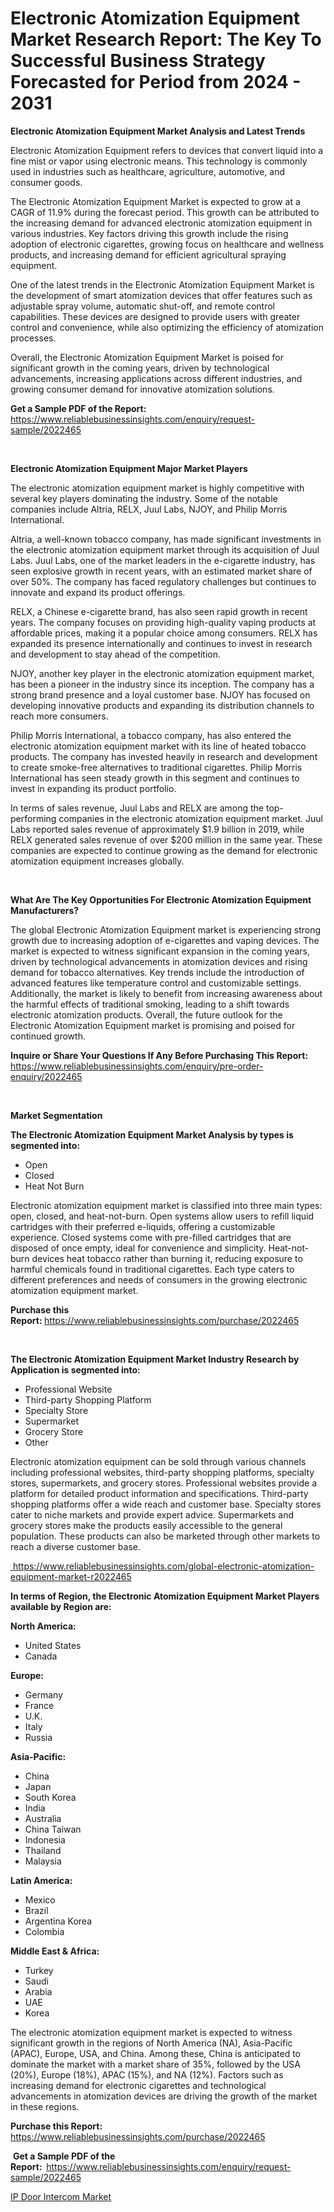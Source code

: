 <p><h1>Electronic Atomization Equipment Market Research Report: The Key To Successful Business Strategy Forecasted for Period from 2024 - 2031</h1></p><p><strong>Electronic Atomization Equipment Market Analysis and Latest Trends</strong></p>
<p><p>Electronic Atomization Equipment refers to devices that convert liquid into a fine mist or vapor using electronic means. This technology is commonly used in industries such as healthcare, agriculture, automotive, and consumer goods.</p><p>The Electronic Atomization Equipment Market is expected to grow at a CAGR of 11.9% during the forecast period. This growth can be attributed to the increasing demand for advanced electronic atomization equipment in various industries. Key factors driving this growth include the rising adoption of electronic cigarettes, growing focus on healthcare and wellness products, and increasing demand for efficient agricultural spraying equipment.</p><p>One of the latest trends in the Electronic Atomization Equipment Market is the development of smart atomization devices that offer features such as adjustable spray volume, automatic shut-off, and remote control capabilities. These devices are designed to provide users with greater control and convenience, while also optimizing the efficiency of atomization processes.</p><p>Overall, the Electronic Atomization Equipment Market is poised for significant growth in the coming years, driven by technological advancements, increasing applications across different industries, and growing consumer demand for innovative atomization solutions.</p></p>
<p><strong>Get a Sample PDF of the Report:&nbsp;</strong> <a href="https://www.reliablebusinessinsights.com/enquiry/request-sample/2022465">https://www.reliablebusinessinsights.com/enquiry/request-sample/2022465</a></p>
<p>&nbsp;</p>
<p><strong>Electronic Atomization Equipment Major Market Players</strong></p>
<p><p>The electronic atomization equipment market is highly competitive with several key players dominating the industry. Some of the notable companies include Altria, RELX, Juul Labs, NJOY, and Philip Morris International.</p><p>Altria, a well-known tobacco company, has made significant investments in the electronic atomization equipment market through its acquisition of Juul Labs. Juul Labs, one of the market leaders in the e-cigarette industry, has seen explosive growth in recent years, with an estimated market share of over 50%. The company has faced regulatory challenges but continues to innovate and expand its product offerings.</p><p>RELX, a Chinese e-cigarette brand, has also seen rapid growth in recent years. The company focuses on providing high-quality vaping products at affordable prices, making it a popular choice among consumers. RELX has expanded its presence internationally and continues to invest in research and development to stay ahead of the competition.</p><p>NJOY, another key player in the electronic atomization equipment market, has been a pioneer in the industry since its inception. The company has a strong brand presence and a loyal customer base. NJOY has focused on developing innovative products and expanding its distribution channels to reach more consumers.</p><p>Philip Morris International, a tobacco company, has also entered the electronic atomization equipment market with its line of heated tobacco products. The company has invested heavily in research and development to create smoke-free alternatives to traditional cigarettes. Philip Morris International has seen steady growth in this segment and continues to invest in expanding its product portfolio.</p><p>In terms of sales revenue, Juul Labs and RELX are among the top-performing companies in the electronic atomization equipment market. Juul Labs reported sales revenue of approximately $1.9 billion in 2019, while RELX generated sales revenue of over $200 million in the same year. These companies are expected to continue growing as the demand for electronic atomization equipment increases globally.</p></p>
<p>&nbsp;</p>
<p><strong>What Are The Key Opportunities For Electronic Atomization Equipment Manufacturers?</strong></p>
<p><p>The global Electronic Atomization Equipment market is experiencing strong growth due to increasing adoption of e-cigarettes and vaping devices. The market is expected to witness significant expansion in the coming years, driven by technological advancements in atomization devices and rising demand for tobacco alternatives. Key trends include the introduction of advanced features like temperature control and customizable settings. Additionally, the market is likely to benefit from increasing awareness about the harmful effects of traditional smoking, leading to a shift towards electronic atomization products. Overall, the future outlook for the Electronic Atomization Equipment market is promising and poised for continued growth.</p></p>
<p><strong>Inquire or Share Your Questions If Any Before Purchasing This Report:</strong> <a href="https://www.reliablebusinessinsights.com/enquiry/pre-order-enquiry/2022465">https://www.reliablebusinessinsights.com/enquiry/pre-order-enquiry/2022465</a></p>
<p>&nbsp;</p>
<p><strong>Market Segmentation</strong></p>
<p><strong>The Electronic Atomization Equipment Market Analysis by types is segmented into:</strong></p>
<p><ul><li>Open</li><li>Closed</li><li>Heat Not Burn</li></ul></p>
<p><p>Electronic atomization equipment market is classified into three main types: open, closed, and heat-not-burn. Open systems allow users to refill liquid cartridges with their preferred e-liquids, offering a customizable experience. Closed systems come with pre-filled cartridges that are disposed of once empty, ideal for convenience and simplicity. Heat-not-burn devices heat tobacco rather than burning it, reducing exposure to harmful chemicals found in traditional cigarettes. Each type caters to different preferences and needs of consumers in the growing electronic atomization equipment market.</p></p>
<p><strong>Purchase this Report:&nbsp;</strong><a href="https://www.reliablebusinessinsights.com/purchase/2022465">https://www.reliablebusinessinsights.com/purchase/2022465</a></p>
<p>&nbsp;</p>
<p><strong>The Electronic Atomization Equipment Market Industry Research by Application is segmented into:</strong></p>
<p><ul><li>Professional Website</li><li>Third-party Shopping Platform</li><li>Specialty Store</li><li>Supermarket</li><li>Grocery Store</li><li>Other</li></ul></p>
<p><p>Electronic atomization equipment can be sold through various channels including professional websites, third-party shopping platforms, specialty stores, supermarkets, and grocery stores. Professional websites provide a platform for detailed product information and specifications. Third-party shopping platforms offer a wide reach and customer base. Specialty stores cater to niche markets and provide expert advice. Supermarkets and grocery stores make the products easily accessible to the general population. These products can also be marketed through other markets to reach a diverse customer base.</p></p>
<p><a href="https://www.reliablebusinessinsights.com/global-electronic-atomization-equipment-market-r2022465">&nbsp;https://www.reliablebusinessinsights.com/global-electronic-atomization-equipment-market-r2022465</a></p>
<p><strong>In terms of Region, the Electronic Atomization Equipment Market Players available by Region are:</strong></p>
<p>
    <p> <strong> North America: </strong>
        <ul>
            <li>United States</li>
            <li>Canada</li>
        </ul>
        </p> 
    <p> <strong> Europe: </strong>
        <ul>
            <li>Germany</li>
            <li>France</li>
            <li>U.K.</li>
            <li>Italy</li>
            <li>Russia</li>
        </ul>
        </p> 
    <p> <strong> Asia-Pacific: </strong>
        <ul>
            <li>China</li>
            <li>Japan</li>
            <li>South Korea</li>
            <li>India</li>
            <li>Australia</li>
            <li>China Taiwan</li>
            <li>Indonesia</li>
            <li>Thailand</li>
            <li>Malaysia</li>
        </ul>
        </p> 
    <p> <strong> Latin America: </strong>
        <ul>
            <li>Mexico</li>
            <li>Brazil</li>
            <li>Argentina Korea</li>
            <li>Colombia</li>
        </ul>
        </p> 
    <p> <strong> Middle East & Africa: </strong>
        <ul>
            <li>Turkey</li>
            <li>Saudi</li>
            <li>Arabia</li>
            <li>UAE</li>
            <li>Korea</li>
        </ul>
    </p>
    </p>
<p><p>The electronic atomization equipment market is expected to witness significant growth in the regions of North America (NA), Asia-Pacific (APAC), Europe, USA, and China. Among these, China is anticipated to dominate the market with a market share of 35%, followed by the USA (20%), Europe (18%), APAC (15%), and NA (12%). Factors such as increasing demand for electronic cigarettes and technological advancements in atomization devices are driving the growth of the market in these regions.</p></p>
<p><strong>Purchase this Report: </strong><a href="https://www.reliablebusinessinsights.com/purchase/2022465">https://www.reliablebusinessinsights.com/purchase/2022465</a></p>
<p>&nbsp;<strong>Get a Sample PDF of the Report:&nbsp;&nbsp;</strong><a href="https://www.reliablebusinessinsights.com/enquiry/request-sample/2022465">https://www.reliablebusinessinsights.com/enquiry/request-sample/2022465</a></p>
<p><strong></strong></p>
<p><p><a href="https://issuu.com/reportprime-2/docs/ip-door-intercom-market-size-2030.pptx">IP Door Intercom Market</a></p></p>